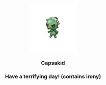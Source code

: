 <p align="center">
    <img src="https://raw.githubusercontent.com/PokeAPI/sprites/master/sprites/pokemon/951.png" width="150" height="150">
</p>
<h3 align="center"> <b>Capsakid</b></h3>
<h3 align="center">Have a terrifying day! (contains irony)</h3>
